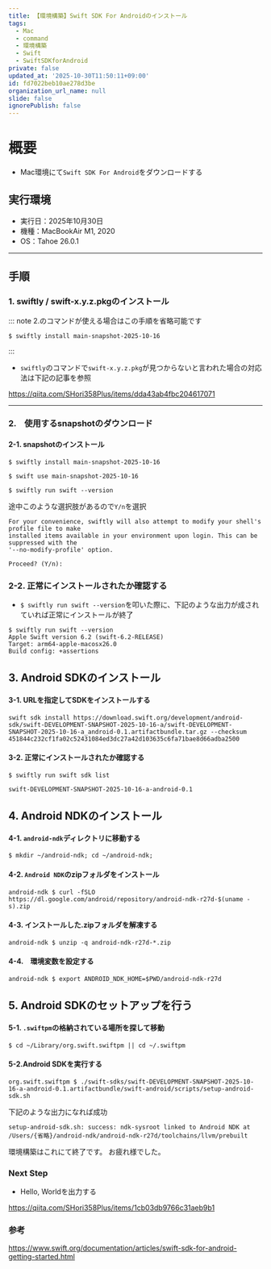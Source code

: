 ```yaml
---
title: 【環境構築】Swift SDK For Androidのインストール
tags:
  - Mac
  - command
  - 環境構築
  - Swift
  - SwiftSDKforAndroid
private: false
updated_at: '2025-10-30T11:50:11+09:00'
id: fd7022beb10ae278d3be
organization_url_name: null
slide: false
ignorePublish: false
---
```

# 概要
* Mac環境にて`Swift SDK For Android`をダウンロードする

## 実行環境

* 実行日：2025年10月30日
* 機種：MacBookAir M1, 2020
* OS：Tahoe 26.0.1

<hr>

## 手順

### 1. swiftly / swift-x.y.z.pkgのインストール

::: note
2.のコマンドが使える場合はこの手順を省略可能です
```
$ swiftly install main-snapshot-2025-10-16
```
:::

* `swiftly`のコマンドで`swift-x.y.z.pkg`が見つからないと言われた場合の対応法は下記の記事を参照

https://qiita.com/SHori358Plus/items/dda43ab4fbc204617071

<hr>

### 2.　使用するsnapshotのダウンロード

#### 2-1. snapshotのインストール
```shell-session
$ swiftly install main-snapshot-2025-10-16

$ swift use main-snapshot-2025-10-16

$ swiftly run swift --version
```

途中このような選択肢があるので`Y/n`を選択

```shell-session
For your convenience, swiftly will also attempt to modify your shell's profile file to make
installed items available in your environment upon login. This can be suppressed with the
'--no-modify-profile' option.

Proceed? (Y/n): 
```
### 2-2. 正常にインストールされたか確認する

* ```$ swiftly run swift --version```を叩いた際に、下記のような出力が成されていれば正常にインストールが終了
```shell-session
$ swiftly run swift --version
Apple Swift version 6.2 (swift-6.2-RELEASE)
Target: arm64-apple-macosx26.0
Build config: +assertions
```

## 3. Android SDKのインストール

#### 3-1. URLを指定してSDKをインストールする
```shell-session
swift sdk install https://download.swift.org/development/android-sdk/swift-DEVELOPMENT-SNAPSHOT-2025-10-16-a/swift-DEVELOPMENT-SNAPSHOT-2025-10-16-a_android-0.1.artifactbundle.tar.gz --checksum 451844c232cf1fa02c52431084ed3dc27a42d103635c6fa71bae8d66adba2500
```

#### 3-2. 正常にインストールされたか確認する
```shell-session
$ swiftly run swift sdk list

swift-DEVELOPMENT-SNAPSHOT-2025-10-16-a-android-0.1
```

## 4. Android NDKのインストール

#### 4-1. `android-ndk`ディレクトリに移動する
```shell-session
$ mkdir ~/android-ndk; cd ~/android-ndk;
```

#### 4-2. `Android NDK`のzipフォルダをインストール
```shell-session
android-ndk $ curl -fSLO https://dl.google.com/android/repository/android-ndk-r27d-$(uname -s).zip
```

#### 4-3. インストールした.zipフォルダを解凍する

```shell-session
android-ndk $ unzip -q android-ndk-r27d-*.zip
```

#### 4-4.　環境変数を設定する

```shell-session
android-ndk $ export ANDROID_NDK_HOME=$PWD/android-ndk-r27d
```

## 5. Android SDKのセットアップを行う

#### 5-1. `.swiftpm`の格納されている場所を探して移動
```shell-session
$ cd ~/Library/org.swift.swiftpm || cd ~/.swiftpm
```

#### 5-2.Android SDKを実行する
```shell-session
org.swift.swiftpm $ ./swift-sdks/swift-DEVELOPMENT-SNAPSHOT-2025-10-16-a-android-0.1.artifactbundle/swift-android/scripts/setup-android-sdk.sh
```

下記のような出力になれば成功

```shell-session
setup-android-sdk.sh: success: ndk-sysroot linked to Android NDK at /Users/{省略}/android-ndk/android-ndk-r27d/toolchains/llvm/prebuilt
```

環境構築はこれにて終了です。
お疲れ様でした。



### Next Step

* Hello, Worldを出力する

https://qiita.com/SHori358Plus/items/1cb03db9766c31aeb9b1


### 参考

https://www.swift.org/documentation/articles/swift-sdk-for-android-getting-started.html
